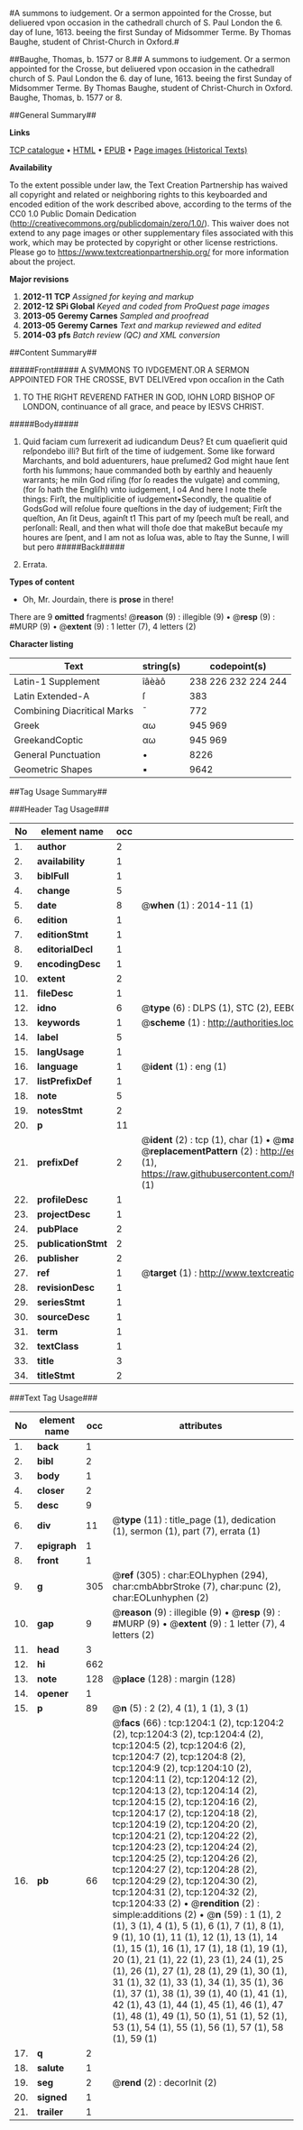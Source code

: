 #A summons to iudgement. Or a sermon appointed for the Crosse, but deliuered vpon occasion in the cathedrall church of S. Paul London the 6. day of Iune, 1613. beeing the first Sunday of Midsommer Terme. By Thomas Baughe, student of Christ-Church in Oxford.#

##Baughe, Thomas, b. 1577 or 8.##
A summons to iudgement. Or a sermon appointed for the Crosse, but deliuered vpon occasion in the cathedrall church of S. Paul London the 6. day of Iune, 1613. beeing the first Sunday of Midsommer Terme. By Thomas Baughe, student of Christ-Church in Oxford.
Baughe, Thomas, b. 1577 or 8.

##General Summary##

**Links**

[TCP catalogue](http://www.ota.ox.ac.uk/tcp/)  • 
[HTML](http://tei.it.ox.ac.uk/tcp/Texts-HTML/free/A05/A05759.html)  • 
[EPUB](http://tei.it.ox.ac.uk/tcp/Texts-EPUB/free/A05/A05759.epub) • 
[Page images (Historical Texts)](https://historicaltexts.jisc.ac.uk/eebo-99836909e)

**Availability**

To the extent possible under law, the Text Creation Partnership has waived all copyright and related or neighboring rights to this keyboarded and encoded edition of the work described above, according to the terms of the CC0 1.0 Public Domain Dedication (http://creativecommons.org/publicdomain/zero/1.0/). This waiver does not extend to any page images or other supplementary files associated with this work, which may be protected by copyright or other license restrictions. Please go to https://www.textcreationpartnership.org/ for more information about the project.

**Major revisions**

1. __2012-11__ __TCP__ *Assigned for keying and markup*
1. __2012-12__ __SPi Global__ *Keyed and coded from ProQuest page images*
1. __2013-05__ __Geremy Carnes__ *Sampled and proofread*
1. __2013-05__ __Geremy Carnes__ *Text and markup reviewed and edited*
1. __2014-03__ __pfs__ *Batch review (QC) and XML conversion*

##Content Summary##

#####Front#####
A SVMMONS TO IVDGEMENT.OR A SERMON APPOINTED FOR THE CROSSE, BVT DELIVEred vpon occaſion in the Cath
1. TO THE RIGHT REVEREND FATHER IN GOD, IOHN LORD BISHOP OF LONDON, continuance of all grace, and peace by IESVS CHRIST.

#####Body#####

1. Quid faciam cum ſurrexerit ad iudicandum Deus? Et cum quaeſierit quid reſpondebo illi?
But firſt of the time of iudgement. Some like forward Marchants, and bold aduenturers, haue preſumed2 God might haue ſent forth his ſummons; haue commanded both by earthly and heauenly warrants; he miIn God riſing (for ſo reades the vulgate) and comming, (for ſo hath the Engliſh) vnto iudgement, I o4 And here I note theſe things: Firſt, the multiplicitie of iudgement▪Secondly, the qualitie of GodsGod will reſolue foure queſtions in the day of iudgement; Firſt the queſtion, An ſit Deus, againſt t1 This part of my ſpeech muſt be reall, and perſonall: Reall, and then what will thoſe doe that makeBut becauſe my houres are ſpent, and I am
 not as Ioſua was, able to ſtay the Sunne, I will but pero
#####Back#####

1. Errata.

**Types of content**

  * Oh, Mr. Jourdain, there is **prose** in there!

There are 9 **omitted** fragments! 
 @__reason__ (9) : illegible (9)  •  @__resp__ (9) : #MURP (9)  •  @__extent__ (9) : 1 letter (7), 4 letters (2)

**Character listing**


|Text|string(s)|codepoint(s)|
|---|---|---|
|Latin-1 Supplement|îâèàô|238 226 232 224 244|
|Latin Extended-A|ſ|383|
|Combining             Diacritical Marks|̄|772|
|Greek|αω|945 969|
|GreekandCoptic|αω|945 969|
|General Punctuation|•|8226|
|Geometric Shapes|▪|9642|

##Tag Usage Summary##

###Header Tag Usage###

|No|element name|occ|attributes|
|---|---|---|---|
|1.|__author__|2||
|2.|__availability__|1||
|3.|__biblFull__|1||
|4.|__change__|5||
|5.|__date__|8| @__when__ (1) : 2014-11 (1)|
|6.|__edition__|1||
|7.|__editionStmt__|1||
|8.|__editorialDecl__|1||
|9.|__encodingDesc__|1||
|10.|__extent__|2||
|11.|__fileDesc__|1||
|12.|__idno__|6| @__type__ (6) : DLPS (1), STC (2), EEBO-CITATION (1), PROQUEST (1), VID (1)|
|13.|__keywords__|1| @__scheme__ (1) : http://authorities.loc.gov/ (1)|
|14.|__label__|5||
|15.|__langUsage__|1||
|16.|__language__|1| @__ident__ (1) : eng (1)|
|17.|__listPrefixDef__|1||
|18.|__note__|5||
|19.|__notesStmt__|2||
|20.|__p__|11||
|21.|__prefixDef__|2| @__ident__ (2) : tcp (1), char (1)  •  @__matchPattern__ (2) : ([0-9\-]+):([0-9IVX]+) (1), (.+) (1)  •  @__replacementPattern__ (2) : http://eebo.chadwyck.com/downloadtiff?vid=$1&page=$2 (1), https://raw.githubusercontent.com/textcreationpartnership/Texts/master/tcpchars.xml#$1 (1)|
|22.|__profileDesc__|1||
|23.|__projectDesc__|1||
|24.|__pubPlace__|2||
|25.|__publicationStmt__|2||
|26.|__publisher__|2||
|27.|__ref__|1| @__target__ (1) : http://www.textcreationpartnership.org/docs/. (1)|
|28.|__revisionDesc__|1||
|29.|__seriesStmt__|1||
|30.|__sourceDesc__|1||
|31.|__term__|1||
|32.|__textClass__|1||
|33.|__title__|3||
|34.|__titleStmt__|2||


###Text Tag Usage###

|No|element name|occ|attributes|
|---|---|---|---|
|1.|__back__|1||
|2.|__bibl__|2||
|3.|__body__|1||
|4.|__closer__|2||
|5.|__desc__|9||
|6.|__div__|11| @__type__ (11) : title_page (1), dedication (1), sermon (1), part (7), errata (1)|
|7.|__epigraph__|1||
|8.|__front__|1||
|9.|__g__|305| @__ref__ (305) : char:EOLhyphen (294), char:cmbAbbrStroke (7), char:punc (2), char:EOLunhyphen (2)|
|10.|__gap__|9| @__reason__ (9) : illegible (9)  •  @__resp__ (9) : #MURP (9)  •  @__extent__ (9) : 1 letter (7), 4 letters (2)|
|11.|__head__|3||
|12.|__hi__|662||
|13.|__note__|128| @__place__ (128) : margin (128)|
|14.|__opener__|1||
|15.|__p__|89| @__n__ (5) : 2 (2), 4 (1), 1 (1), 3 (1)|
|16.|__pb__|66| @__facs__ (66) : tcp:1204:1 (2), tcp:1204:2 (2), tcp:1204:3 (2), tcp:1204:4 (2), tcp:1204:5 (2), tcp:1204:6 (2), tcp:1204:7 (2), tcp:1204:8 (2), tcp:1204:9 (2), tcp:1204:10 (2), tcp:1204:11 (2), tcp:1204:12 (2), tcp:1204:13 (2), tcp:1204:14 (2), tcp:1204:15 (2), tcp:1204:16 (2), tcp:1204:17 (2), tcp:1204:18 (2), tcp:1204:19 (2), tcp:1204:20 (2), tcp:1204:21 (2), tcp:1204:22 (2), tcp:1204:23 (2), tcp:1204:24 (2), tcp:1204:25 (2), tcp:1204:26 (2), tcp:1204:27 (2), tcp:1204:28 (2), tcp:1204:29 (2), tcp:1204:30 (2), tcp:1204:31 (2), tcp:1204:32 (2), tcp:1204:33 (2)  •  @__rendition__ (2) : simple:additions (2)  •  @__n__ (59) : 1 (1), 2 (1), 3 (1), 4 (1), 5 (1), 6 (1), 7 (1), 8 (1), 9 (1), 10 (1), 11 (1), 12 (1), 13 (1), 14 (1), 15 (1), 16 (1), 17 (1), 18 (1), 19 (1), 20 (1), 21 (1), 22 (1), 23 (1), 24 (1), 25 (1), 26 (1), 27 (1), 28 (1), 29 (1), 30 (1), 31 (1), 32 (1), 33 (1), 34 (1), 35 (1), 36 (1), 37 (1), 38 (1), 39 (1), 40 (1), 41 (1), 42 (1), 43 (1), 44 (1), 45 (1), 46 (1), 47 (1), 48 (1), 49 (1), 50 (1), 51 (1), 52 (1), 53 (1), 54 (1), 55 (1), 56 (1), 57 (1), 58 (1), 59 (1)|
|17.|__q__|2||
|18.|__salute__|1||
|19.|__seg__|2| @__rend__ (2) : decorInit (2)|
|20.|__signed__|1||
|21.|__trailer__|1||
